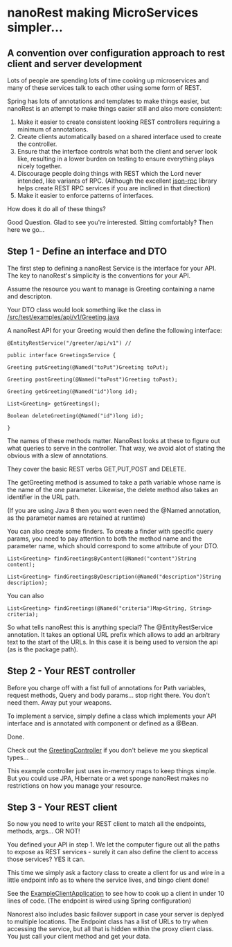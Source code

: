 # nanoRest making MicroServices simpler...
## A convention over configuration approach to rest client and server development

Lots of people are spending lots of time cooking up microservices and many of these services
talk to each other using some form of REST.

Spring has lots of annotations and templates to make things easier, but nanoRest is an attempt to
make things easier still and also more consistent:

 1. Make it easier to create consistent looking REST controllers requiring a minimum of annotations.
 2. Create clients automatically based on a shared interface used to create the controller.
 3. Ensure that the interface controls what both the client and server look like, resulting in
a lower burden on testing to ensure everything plays nicely together.
 4. Discourage people doing things with REST which the Lord never intended, like variants of RPC.
(Although the excellent [json-rpc](https://github.com/briandilley/jsonrpc4j) library helps create REST RPC services if you are inclined
in that direction)
 5. Make it easier to enforce patterns of interfaces.

How does it do all of these things?

Good Question. Glad to see you're interested. Sitting comfortably? Then here we go...

## Step 1 - Define an interface and DTO
The first step to defining a nanoRest Service is the interface for your API.
The key to nanoRest's simplicity is the conventions for your API.

Assume the resource you want to manage is  Greeting containing a name and descripton.

Your DTO class would look something like the class in
[/src/test/examples/api/v1/Greeting.java](https://github.com/Cybernostics/nanorest/blob/master/src/test/java/com/cybernostics/nanorest/example/api/v1/Greeting.java)

A nanoRest API for your Greeting would then define the following interface:

	@EntityRestService("/greeter/api/v1") //

	public interface GreetingsService {

	Greeting putGreeting(@Named("toPut")Greeting toPut);

	Greeting postGreeting(@Named("toPost")Greeting toPost);

	Greeting getGreeting(@Named("id")long id);

	List<Greeting> getGreetings();

	Boolean deleteGreeting(@Named("id")long id);

	}

The names of these methods matter. NanoRest looks at these to figure out what
queries to serve in the controller. That way, we avoid alot of stating the obvious
with a slew of annotations.

They cover the basic REST verbs GET,PUT,POST and DELETE.

The getGreeting method is assumed to take a path variable whose name is the name of the one parameter. Likewise, the delete method also takes an identifier in the URL path.

(If you are using Java 8 then you wont even need the @Named annotation, as the
parameter names are retained at runtime)

You can also create some finders. To create a finder with specific query params, you need
to pay attention to both the method name and the parameter name, which should correspond to
some attribute of your DTO.

	List<Greeting> findGreetingsByContent(@Named("content")String content);

	List<Greeting> findGreetingsByDescription(@Named("description")String description);

You can also

	List<Greeting> findGreetings(@Named("criteria")Map<String, String> criteria);


So what tells nanoRest this is anything special? The @EntityRestService annotation.
It takes an optional URL prefix which allows to add an arbitrary text to the start of the
URLs. In this case it is being used to version the api (as is the package path).

## Step 2 - Your REST controller
Before you charge off with a fist full of annotations for Path variables, request methods,
Query and body params... stop right there. You don't need them. Away put your weapons.

To implement a service, simply define a class which implements your API interface and is annotated
with component or defined as a @Bean.

Done.

Check out the [GreetingController](https://github.com/Cybernostics/nanorest/blob/master/src/test/java/com/cybernostics/nanorest/example/server/GreetingsController.java) if you don't believe me you skeptical types...

This example controller just uses in-memory maps to keep things simple. But you could use JPA, Hibernate or a wet sponge nanoRest makes no restrictions on how you manage your resource.

## Step 3 - Your REST client
So now you need to write your REST client to match all the endpoints, methods, args... OR NOT!

You defined your API in step 1. We let the computer figure out all the paths to expose
as REST services - surely it can also define the client to access those services? YES it can.

This time we simply ask a factory class to create a client for us and wire in a little
endpoint info as to where the service lives, and bingo client done!

See the [ExampleClientApplication](https://github.com/Cybernostics/nanorest/blob/master/src/test/java/com/cybernostics/nanorest/example/client/ExampleClientApplication.java) to see how to cook up
a client in under 10 lines of code. (The endpoint is wired using Spring configuration)

Nanorest also includes basic failover support in case your server is deplyed to multiple locations.
The Endpoint class has a list of URLs to try when accessing the service, but all that is hidden within the proxy client class. You just call your client method and get your data.
